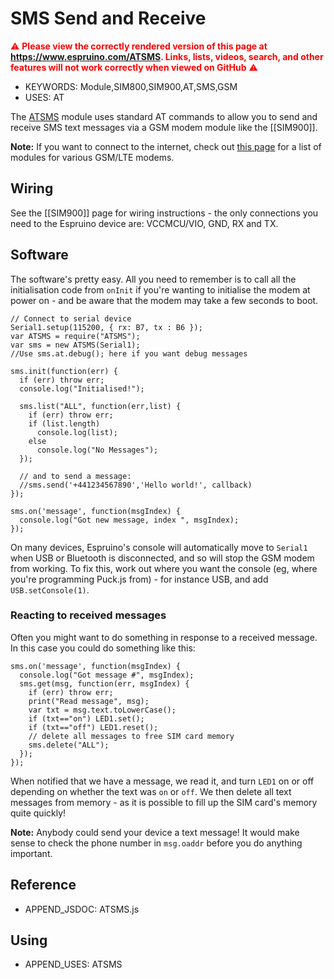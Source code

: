 <!--- Copyright (c) 2017 Gordon Williams. See the file LICENSE for copying permission. -->
SMS Send and Receive
====================

<span style="color:red">:warning: **Please view the correctly rendered version of this page at https://www.espruino.com/ATSMS. Links, lists, videos, search, and other features will not work correctly when viewed on GitHub** :warning:</span>

* KEYWORDS: Module,SIM800,SIM900,AT,SMS,GSM
* USES: AT

The [ATSMS](/modules/ATSMS.js) module uses standard AT commands to allow you to send and receive SMS text messages
via a GSM modem module like the [[SIM900]].

**Note:** If you want to connect to the internet, check out [this page](/Internet#related-pages)
for a list of modules for various GSM/LTE modems.

Wiring
------

See the [[SIM900]] page for wiring instructions - the only connections you need to the Espruino device are: VCCMCU/VIO, GND, RX and TX.


Software
--------

The software's pretty easy. All you need to remember is to call
all the initialisation code from `onInit` if you're wanting to
initialise the modem at power on - and be aware that the modem
may take a few seconds to boot.


```
// Connect to serial device
Serial1.setup(115200, { rx: B7, tx : B6 });
var ATSMS = require("ATSMS");
var sms = new ATSMS(Serial1);
//Use sms.at.debug(); here if you want debug messages

sms.init(function(err) {
  if (err) throw err;
  console.log("Initialised!");

  sms.list("ALL", function(err,list) {
    if (err) throw err;
    if (list.length)
      console.log(list);
    else
      console.log("No Messages");
  });

  // and to send a message:
  //sms.send('+441234567890','Hello world!', callback)
});

sms.on('message', function(msgIndex) {
  console.log("Got new message, index ", msgIndex);
});
```

On many devices, Espruino's console will automatically move to `Serial1`
when USB or Bluetooth is disconnected, and so will stop the GSM modem
from working. To fix this, work out where you want the console (eg, where
you're programming Puck.js from) - for instance USB, and add `USB.setConsole(1)`.

### Reacting to received messages

Often you might want to do something in response to a received message.
In this case you could do something like this:

```
sms.on('message', function(msgIndex) {
  console.log("Got message #", msgIndex);
  sms.get(msg, function(err, msgIndex) {
    if (err) throw err;
    print("Read message", msg);
    var txt = msg.text.toLowerCase();
    if (txt=="on") LED1.set();
    if (txt=="off") LED1.reset();
    // delete all messages to free SIM card memory
    sms.delete("ALL");
  });
});
```

When notified that we have a message, we read it,
and turn `LED1` on or off depending on whether the
text was `on` or `off`. We then delete all
text messages from memory - as it is possible
to fill up the SIM card's memory quite quickly!

**Note:** Anybody could send your device a text message!
It would make sense to check the phone number in `msg.oaddr`
before you do anything important.


Reference
----------

* APPEND_JSDOC: ATSMS.js

Using
-----

* APPEND_USES: ATSMS
